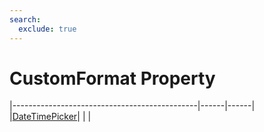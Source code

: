 ```yaml
---
search:
  exclude: true
---
```


<h1 class="heading"><span class="name">CustomFormat Property</span></h1>

|----------------------------------------------|------|------|
|[DateTimePicker](../objects/datetimepicker.md)|&nbsp;|&nbsp;|
